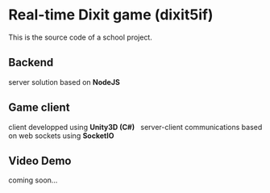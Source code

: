 # Real-time Dixit game (dixit5if)
This is the source code of a school project.
## Backend
server solution based on **NodeJS**  
## Game client
client developped using **Unity3D (C#)**  
server-client communications based on web sockets using **SocketIO**
## Video Demo
coming soon...

